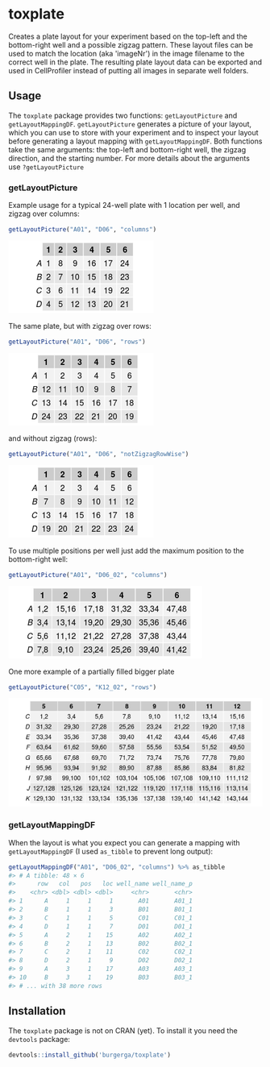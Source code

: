 
<!-- README.md is generated from README.Rmd. Please edit that file -->
toxplate
========

Creates a plate layout for your experiment based on the top-left and the bottom-right well and a possible zigzag pattern. These layout files can be used to match the location (aka 'imageNr') in the image filename to the correct well in the plate. The resulting plate layout data can be exported and used in CellProfiler instead of putting all images in separate well folders.

Usage
-----

The `toxplate` package provides two functions: `getLayoutPicture` and `getLayoutMappingDF`. `getLayoutPicture` generates a picture of your layout, which you can use to store with your experiment and to inspect your layout before generating a layout mapping with `getLayoutMappingDF`. Both functions take the same arguments: the top-left and bottom-right well, the zigzag direction, and the starting number. For more details about the arguments use `?getLayoutPicture`

### getLayoutPicture

Example usage for a typical 24-well plate with 1 location per well, and zigzag over columns:

``` r
getLayoutPicture("A01", "D06", "columns")
```

![](.README/README-unnamed-chunk-2-1.png)

The same plate, but with zigzag over rows:

``` r
getLayoutPicture("A01", "D06", "rows")
```

![](.README/README-unnamed-chunk-3-1.png)

and without zigzag (rows):

``` r
getLayoutPicture("A01", "D06", "notZigzagRowWise")
```

![](.README/README-unnamed-chunk-4-1.png)

To use multiple positions per well just add the maximum position to the bottom-right well:

``` r
getLayoutPicture("A01", "D06_02", "columns")
```

![](.README/README-unnamed-chunk-5-1.png)

One more example of a partially filled bigger plate

``` r
getLayoutPicture("C05", "K12_02", "rows")
```

![](.README/README-unnamed-chunk-6-1.png)

### getLayoutMappingDF

When the layout is what you expect you can generate a mapping with `getLayoutMappingDF` (I used `as_tibble` to prevent long output):

``` r
getLayoutMappingDF("A01", "D06_02", "columns") %>% as_tibble
#> # A tibble: 48 × 6
#>      row   col   pos   loc well_name well_name_p
#>    <chr> <dbl> <dbl> <dbl>     <chr>       <chr>
#> 1      A     1     1     1       A01       A01_1
#> 2      B     1     1     3       B01       B01_1
#> 3      C     1     1     5       C01       C01_1
#> 4      D     1     1     7       D01       D01_1
#> 5      A     2     1    15       A02       A02_1
#> 6      B     2     1    13       B02       B02_1
#> 7      C     2     1    11       C02       C02_1
#> 8      D     2     1     9       D02       D02_1
#> 9      A     3     1    17       A03       A03_1
#> 10     B     3     1    19       B03       B03_1
#> # ... with 38 more rows
```

Installation
------------

The `toxplate` package is not on CRAN (yet). To install it you need the `devtools` package:

``` r
devtools::install_github('burgerga/toxplate')
```

